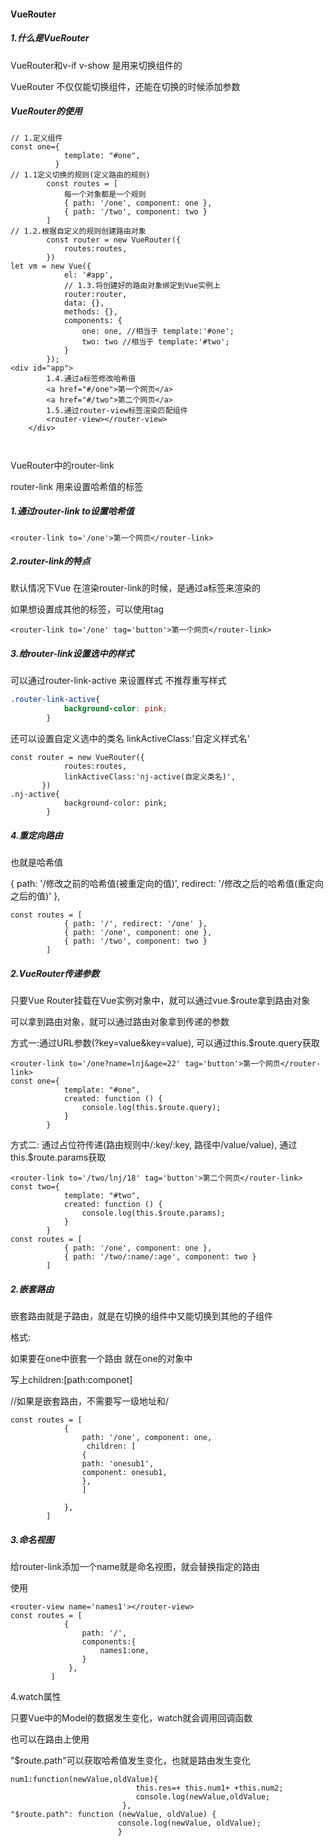 #### VueRouter

##### 1.什么是VueRouter

VueRouter和v-if v-show 是用来切换组件的

VueRouter 不仅仅能切换组件，还能在切换的时候添加参数

##### VueRouter的使用

```vue
// 1.定义组件
const one={
            template: "#one",
          }
// 1.1定义切换的规则(定义路由的规则)
        const routes = [
        	每一个对象都是一个规则
            { path: '/one', component: one },
            { path: '/two', component: two }
        ]
// 1.2.根据自定义的规则创建路由对象
        const router = new VueRouter({
            routes:routes,
        })       
let vm = new Vue({
            el: '#app',
            // 1.3.将创建好的路由对象绑定到Vue实例上
            router:router,
            data: {},
            methods: {},
            components: {
                one: one, //相当于 template:'#one';
                two: two //相当于 template:'#two';
            }
        });
<div id="app">
		1.4.通过a标签修改哈希值
        <a href="#/one">第一个网页</a>
        <a href="#/two">第二个网页</a>
        1.5.通过router-view标签渲染匹配组件
        <router-view></router-view>
    </div>

          
```

VueRouter中的router-link

router-link 用来设置哈希值的标签

##### 1.通过router-link to设置哈希值

```vue
<router-link to='/one'>第一个网页</router-link>
```

##### 2.router-link的特点

默认情况下Vue 在渲染router-link的时候，是通过a标签来渲染的

 如果想设置成其他的标签，可以使用tag

```vue
<router-link to='/one' tag='button'>第一个网页</router-link>
```

##### 3.给router-link设置选中的样式

可以通过router-link-active 来设置样式 不推荐重写样式

```css
.router-link-active{
            background-color: pink; 
        }
```

还可以设置自定义选中的类名 linkActiveClass:'自定义样式名'

```vue
const router = new VueRouter({
            routes:routes,
            linkActiveClass:'nj-active(自定义类名)',
       })
.nj-active{
            background-color: pink; 
        }
```

##### 4.重定向路由

也就是哈希值

{ path: '/修改之前的哈希值(被重定向的值)', redirect: '/修改之后的哈希值(重定向之后的值)' },

```vue
const routes = [
            { path: '/', redirect: '/one' },
            { path: '/one', component: one },
            { path: '/two', component: two }
        ]
```

##### 2.VueRouter传递参数

只要Vue Router挂载在Vue实例对象中，就可以通过vue.$route拿到路由对象

可以拿到路由对象，就可以通过路由对象拿到传递的参数

方式一:通过URL参数(?key=value&key=value), 可以通过this.$route.query获取

```vue
<router-link to='/one?name=lnj&age=22' tag='button'>第一个网页</router-link>
const one={
            template: "#one",
            created: function () {
                console.log(this.$route.query);
            }
        }
```

  方式二: 通过占位符传递(路由规则中/:key/:key, 路径中/value/value), 通过this.$route.params获取 

```vue
<router-link to='/two/lnj/18' tag='button'>第二个网页</router-link>
const two={
            template: "#two",
            created: function () {
                console.log(this.$route.params);
            }
        }
const routes = [
            { path: '/one', component: one },
            { path: '/two/:name/:age', component: two }
        ]
```

##### 2.嵌套路由

嵌套路由就是子路由，就是在切换的组件中又能切换到其他的子组件

格式:

如果要在one中嵌套一个路由 就在one的对象中

写上children:[path:componet]

//如果是嵌套路由，不需要写一级地址和/

```vue
const routes = [
            {
                path: '/one', component: one,
                 children: [
                {
                path: 'onesub1',
                component: onesub1,
                },
                ]
        
            },
        ]
```

##### 3.命名视图

给router-link添加一个name就是命名视图，就会替换指定的路由

使用

```vue
<router-view name='names1'></router-view>
const routes = [
            {
                path: '/',
                components:{
                    names1:one,
                }
             },
    	 ]
```

4.watch属性

只要Vue中的Model的数据发生变化，watch就会调用回调函数

也可以在路由上使用

"$route.path"可以获取哈希值发生变化，也就是路由发生变化

```vue
num1:function(newValue,oldValue){
                            this.res=+ this.num1+ +this.num2;
                            console.log(newValue,oldValue;
                         },
"$route.path": function (newValue, oldValue) {
                        console.log(newValue, oldValue);
                        }                            
```



